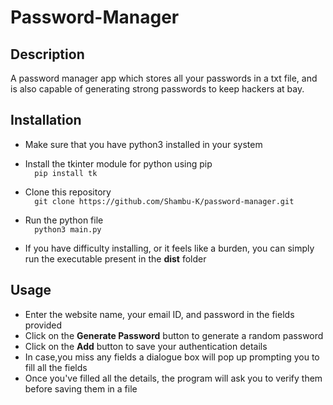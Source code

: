 # Password-Manager

## Description
A password manager app which stores all your passwords in a txt file, and is also capable of generating strong passwords to keep hackers at bay.

## Installation
* Make sure that you have python3 installed in your system

* Install the tkinter module for python using pip <br />
      ```  pip install tk```

* Clone this repository <br />
   ```  git clone https://github.com/Shambu-K/password-manager.git```
   
* Run the python file <br />
   ```  python3 main.py```
* If you have difficulty installing, or it feels like a burden, you can simply run the executable present in the **dist** folder

## Usage

* Enter the website name, your email ID, and password in the fields provided
* Click on the **Generate Password** button to generate a random password
* Click on the **Add** button to save your authentication details
* In case,you miss any fields a dialogue box will pop up prompting you to fill all the fields
* Once you've filled all the details, the program will ask you to verify them before saving them in a file
